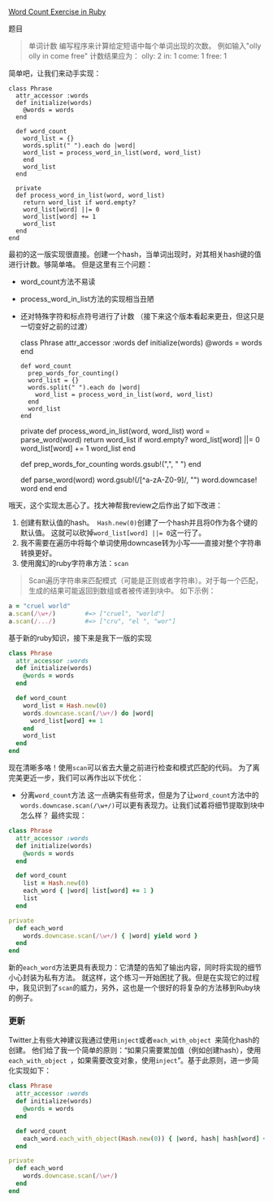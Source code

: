 [Word Count Exercise in Ruby](http://www.mccartie.com/2013/08/19/word-count-exercise.html)

题目
>单词计数
编写程序来计算给定短语中每个单词出现的次数。
例如输入"olly olly in come free"
计数结果应为：
olly: 2
in: 1
come: 1
free: 1

简单吧，让我们来动手实现：

    class Phrase
      attr_accessor :words
      def initialize(words)
        @words = words
      end

      def word_count
        word_list = {}
        words.split(" ").each do |word|
        word_list = process_word_in_list(word, word_list)
        end 
        word_list
      end

      private
      def process_word_in_list(word, word_list)
        return word_list if word.empty?
        word_list[word] ||= 0
        word_list[word] += 1
        word_list
      end
    end
最初的这一版实现很直接。创建一个hash，当单词出现时，对其相关hash键的值进行计数。够简单咯。
但是这里有三个问题：
- word_count方法不易读
- process_word_in_list方法的实现相当丑陋
- 还对特殊字符和标点符号进行了计数
（接下来这个版本看起来更丑，但这只是一切变好之前的过渡）


    class Phrase
      attr_accessor :words
      def initialize(words)
        @words = words
      end
  
      def word_count
        prep_words_for_counting()
        word_list = {}
        words.split(" ").each do |word|
          word_list = process_word_in_list(word, word_list)
        end
        word_list
      end
    
     private
     def process_word_in_list(word, word_list)
       word = parse_word(word)
       return word_list if word.empty?
       word_list[word] ||= 0
       word_list[word] += 1
       word_list
     end

     def prep_words_for_counting
       words.gsub!(",", " ")
     end

     def parse_word(word)
       word.gsub!(/[^a-zA-Z0-9]/, "")
       word.downcase!
       word
     end
    end

哦天，这个实现太恶心了。找大神帮我review之后作出了如下改进：
1. 创建有默认值的hash。` Hash.new(0)`创建了一个hash并且将0作为各个键的默认值。
这就可以砍掉`word_list[word] ||= 0`这一行了。
2. 我不需要在遍历中将每个单词使用downcase转为小写——直接对整个字符串转换更好。
3. 使用魔幻的ruby字符串方法：`scan`
> Scan遍历字符串来匹配模式（可能是正则或者字符串）。对于每一个匹配，生成的结果可能返回到数组或者被传递到块中。
如下示例：

```ruby
a = "cruel world"
a.scan(/\w+/)        #=> ["cruel", "world"]
a.scan(/.../)        #=> ["cru", "el ", "wor"]
```
 基于新的ruby知识，接下来是我下一版的实现
```ruby
class Phrase
  attr_accessor :words
  def initialize(words)
    @words = words
  end

  def word_count
    word_list = Hash.new(0)
    words.downcase.scan(/\w+/) do |word|
      word_list[word] += 1
    end
    word_list
  end
end
```
现在清晰多咯！使用`scan`可以省去大量之前进行检查和模式匹配的代码。
为了离完美更近一步，我们可以再作出以下优化：
- 分离`word_count`方法
这一点确实有些苛求，但是为了让`word_count`方法中的`words.downcase.scan(/\w+/)`可以更有表现力。让我们试着将细节提取到块中怎么样？
最终实现：

```ruby
class Phrase
  attr_accessor :words
  def initialize(words)
    @words = words
  end

  def word_count
    list = Hash.new(0)
    each_word { |word| list[word] += 1 }
    list
  end

private
  def each_word
    words.downcase.scan(/\w+/) { |word| yield word }
  end
end
```
新的`each_word`方法更具有表现力：它清楚的告知了输出内容，同时将实现的细节小心封装为私有方法。
就这样，这个练习一开始困扰了我。但是在实现它的过程中，我见识到了`scan`的威力，另外，这也是一个很好的将复杂的方法移到Ruby块的例子。

### 更新
Twitter上有些大神建议我通过使用`inject`或者`each_with_object `来简化hash的创建。
他们给了我一个简单的原则：“如果只需要累加值（例如创建hash），使用`each_with_object `，如果需要改变对象，使用`inject`”。基于此原则，进一步简化实现如下：
```ruby
class Phrase
  attr_accessor :words
  def initialize(words)
    @words = words
  end

  def word_count
    each_word.each_with_object(Hash.new(0)) { |word, hash| hash[word] += 1 }
  end

private
  def each_word
    words.downcase.scan(/\w+/)
  end
end
```
